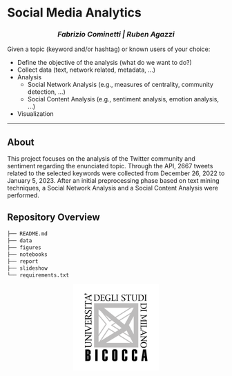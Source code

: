 # Social Media Analytics

<h3 align="center"><i>Fabrizio Cominetti | Ruben Agazzi</i></h3>

Given a topic (keyword and/or hashtag) or known users of your choice:
- Define the objective of the analysis (what do we want to do?)
- Collect data (text, network related, metadata, ...)
- Analysis
  - Social Network Analysis (e.g., measures of centrality, community detection, ...)
  - Social Content Analysis (e.g., sentiment analysis, emotion analysis, ...)
- Visualization

---

## About

This project focuses on the analysis of the Twitter community and sentiment regarding the enunciated topic. Through the API, 2667 tweets related to the selected keywords were collected from December 26, 2022 to January 5, 2023. After an initial preprocessing phase based on text mining techniques, a Social Network Analysis and a Social Content Analysis were performed.

## Repository Overview

```
├── README.md
├── data
├── figures
├── notebooks
├── report
├── slideshow
└── requirements.txt
```

<p align="center"><img src="../images/unimib-gray.png" width="200"/></p>
